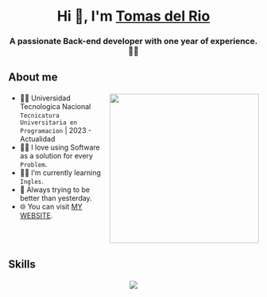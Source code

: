 <h1 align="center">Hi 👋, I'm <a href="https://www.linkedin.com/in/tomás-del-rio/" target="blank">
Tomas del Rio</a></h1>
<h3 align="center">A passionate Back-end developer with one year of experience. 🚀🌐</h3>

## <p>About me</p> 

<picture> <img align="right" src="https://github.com/7oSkaaa/7oSkaaa/blob/main/Images/Right_Side.gif?raw=true" width = 300px></picture>

- 👨‍🎓 Universidad Tecnologica Nacional  `Tecnicatura Universitaria en Programacion` | 2023 - Actualidad
- 👨‍💻 I love using Software as a solution for every `Problem`.
- 🙆‍♂️ I’m currently learning `Ingles`.
- 🤗 Always trying to be better than yesterday.
- 🌐 You can visit [MY WEBSITE](https://arzax.hashnode.dev).
<br/>
<br/>

## <p>Skills</p> 
<p align="center">
  <a href="https://skillicons.dev">
    <img src="https://skillicons.dev/icons?i=cs,cpp,py,bash,mysql,docker,dotnet,git,kubernetes,linux,mongodb,github,django,js,nextjs,nodejs,react,ts,kali,arduino,aws,html,azure,npm,obsidian,"/>
  </a>
</p>
